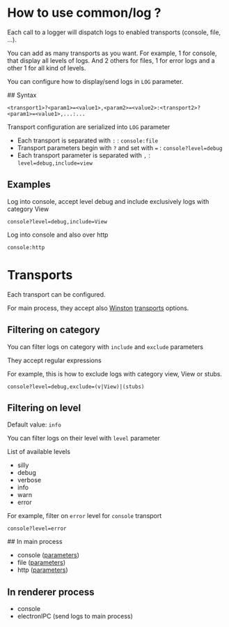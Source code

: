# How to use common/log ?

Each call to a logger will dispatch logs to enabled transports (console, file, ...).

You can add as many transports as you want. For example, 1 for console, that display all levels of logs. And 2 others for files, 1 for error logs and a other 1 for all kind of levels.

You can configure how to display/send logs in `LOG` parameter.

## Syntax

```
<transport1>?<param1>=<value1>,<param2>=<value2>:<transport2>?<param1>=<value1>,...:...
```

Transport configuration are serialized into `LOG` parameter

- Each transport is separated with `:` : `console:file`
- Transport parameters begin with `?` and set with `=` : `console?level=debug`
- Each transport parameter is separated with `,` : `level=debug,include=view`

## Examples

Log into console, accept level debug and include exclusively logs with category View

```
console?level=debug,include=View
```

Log into console and also over http

```
console:http
```

# Transports

Each transport can be configured.

For main process, they accept also [Winston](https://github.com/winstonjs/winston) [transports](https://github.com/winstonjs/winston/blob/master/docs/transports.md) options.

## Filtering on category

You can filter logs on category with `include` and `exclude` parameters

They accept regular expressions

For example, this is how to exclude logs with category view, View or stubs.

```
console?level=debug,exclude=(v|View)|(stubs)
```

## Filtering on level

Default value: `info`

You can filter logs on their level with `level` parameter

List of available levels
- silly
- debug
- verbose
- info
- warn
- error

For example, filter on `error` level for `console` transport

```
console?level=error
```

## In main process

- console ([parameters](https://github.com/winstonjs/winston/blob/master/docs/transports.md#console-transport))
- file ([parameters](https://github.com/winstonjs/winston/blob/master/docs/transports.md#file-transport))
- http ([parameters](https://github.com/winstonjs/winston/blob/master/docs/transports.md#http-transport))

## In renderer process

- console
- electronIPC (send logs to main process)
